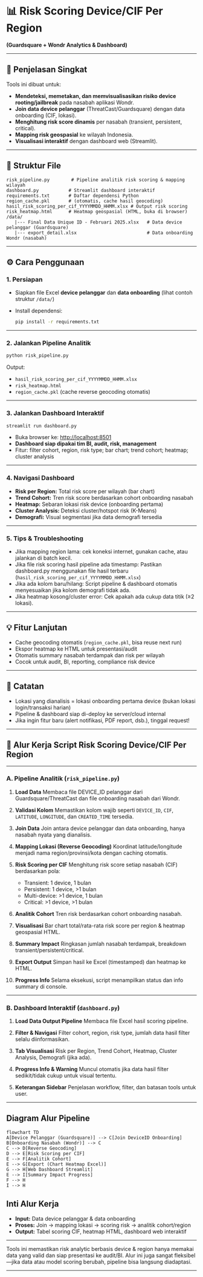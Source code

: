 # 📊 Risk Scoring Device/CIF Per Region

**(Guardsquare + Wondr Analytics & Dashboard)**

---

## 🔎 Penjelasan Singkat

Tools ini dibuat untuk:

* **Mendeteksi, memetakan, dan memvisualisasikan risiko device rooting/jailbreak** pada nasabah aplikasi Wondr.
* **Join data device pelanggar** (ThreatCast/Guardsquare) dengan data onboarding (CIF, lokasi).
* **Menghitung risk score dinamis** per nasabah (transient, persistent, critical).
* **Mapping risk geospasial** ke wilayah Indonesia.
* **Visualisasi interaktif** dengan dashboard web (Streamlit).

---

## 📁 Struktur File

```
risk_pipeline.py        # Pipeline analitik risk scoring & mapping wilayah
dashboard.py           # Streamlit dashboard interaktif
requirements.txt       # Daftar dependensi Python
region_cache.pkl       # (otomatis, cache hasil geocoding)
hasil_risk_scoring_per_cif_YYYYMMDD_HHMM.xlsx # Output risk scoring
risk_heatmap.html      # Heatmap geospasial (HTML, buka di browser)
/data/
   |--- Final Data Unique ID - Februari 2025.xlsx   # Data device pelanggar (Guardsquare)
   |--- export_detail.xlsx                          # Data onboarding Wondr (nasabah)
```

---

## ⚙️ Cara Penggunaan

### 1. Persiapan

* Siapkan file Excel **device pelanggar** dan **data onboarding** (lihat contoh struktur `/data/`)
* Install dependensi:

  ```sh
  pip install -r requirements.txt
  ```

---

### 2. Jalankan Pipeline Analitik

```sh
python risk_pipeline.py
```

Output:

* `hasil_risk_scoring_per_cif_YYYYMMDD_HHMM.xlsx`
* `risk_heatmap.html`
* `region_cache.pkl` (cache reverse geocoding otomatis)

---

### 3. Jalankan Dashboard Interaktif

```sh
streamlit run dashboard.py
```

* Buka browser ke: [http://localhost:8501](http://localhost:8501)
* **Dashboard siap dipakai tim BI, audit, risk, management**
* Fitur: filter cohort, region, risk type; bar chart; trend cohort; heatmap; cluster analysis

---

### 4. Navigasi Dashboard

* **Risk per Region:** Total risk score per wilayah (bar chart)
* **Trend Cohort:** Tren risk score berdasarkan cohort onboarding nasabah
* **Heatmap:** Sebaran lokasi risk device (onboarding pertama)
* **Cluster Analysis:** Deteksi cluster/hotspot risk (K-Means)
* **Demografi:** Visual segmentasi jika data demografi tersedia

---

### 5. Tips & Troubleshooting

* Jika mapping region lama: cek koneksi internet, gunakan cache, atau jalankan di batch kecil.
* Jika file risk scoring hasil pipeline ada timestamp:
  Pastikan dashboard.py menggunakan file hasil terbaru (`hasil_risk_scoring_per_cif_YYYYMMDD_HHMM.xlsx`)
* Jika ada kolom baru/hilang:
  Script pipeline & dashboard otomatis menyesuaikan jika kolom demografi tidak ada.
* Jika heatmap kosong/cluster error:
  Cek apakah ada cukup data titik (≥2 lokasi).

---

## 💡 Fitur Lanjutan

* Cache geocoding otomatis (`region_cache.pkl`, bisa reuse next run)
* Ekspor heatmap ke HTML untuk presentasi/audit
* Otomatis summary nasabah terdampak dan risk per wilayah
* Cocok untuk audit, BI, reporting, compliance risk device

---

## 🚦 Catatan

* Lokasi yang dianalisis = lokasi onboarding pertama device (bukan lokasi login/transaksi harian)
* Pipeline & dashboard siap di-deploy ke server/cloud internal
* Jika ingin fitur baru (alert notifikasi, PDF report, dsb.), tinggal request!

---

## 🔄 Alur Kerja Script Risk Scoring Device/CIF Per Region

---

### A. Pipeline Analitik (`risk_pipeline.py`)

1. **Load Data**
   Membaca file DEVICE\_ID pelanggar dari Guardsquare/ThreatCast dan file onboarding nasabah dari Wondr.

2. **Validasi Kolom**
   Memastikan kolom wajib seperti `DEVICE_ID`, `CIF`, `LATITUDE`, `LONGITUDE`, dan `CREATED_TIME` tersedia.

3. **Join Data**
   Join antara device pelanggar dan data onboarding, hanya nasabah nyata yang dianalisis.

4. **Mapping Lokasi (Reverse Geocoding)**
   Koordinat latitude/longitude menjadi nama region/provinsi/kota dengan caching otomatis.

5. **Risk Scoring per CIF**
   Menghitung risk score setiap nasabah (CIF) berdasarkan pola:

   * Transient: 1 device, 1 bulan
   * Persistent: 1 device, >1 bulan
   * Multi-device: >1 device, 1 bulan
   * Critical: >1 device, >1 bulan

6. **Analitik Cohort**
   Tren risk berdasarkan cohort onboarding nasabah.

7. **Visualisasi**
   Bar chart total/rata-rata risk score per region & heatmap geospasial HTML.

8. **Summary Impact**
   Ringkasan jumlah nasabah terdampak, breakdown transient/persistent/critical.

9. **Export Output**
   Simpan hasil ke Excel (timestamped) dan heatmap ke HTML.

10. **Progress Info**
    Selama eksekusi, script menampilkan status dan info summary di console.

---

### B. Dashboard Interaktif (`dashboard.py`)

1. **Load Data Output Pipeline**
   Membaca file Excel hasil scoring pipeline.

2. **Filter & Navigasi**
   Filter cohort, region, risk type, jumlah data hasil filter selalu diinformasikan.

3. **Tab Visualisasi**
   Risk per Region, Trend Cohort, Heatmap, Cluster Analysis, Demografi (jika ada).

4. **Progress Info & Warning**
   Muncul otomatis jika data hasil filter sedikit/tidak cukup untuk visual tertentu.

5. **Keterangan Sidebar**
   Penjelasan workflow, filter, dan batasan tools untuk user.

---

## Diagram Alur Pipeline

```mermaid
flowchart TD
A[Device Pelanggar (Guardsquare)] --> C[Join DeviceID Onboarding]
B[Onboarding Nasabah (Wondr)] --> C
C --> D[Reverse Geocoding]
D --> E[Risk Scoring per CIF]
E --> F[Analitik Cohort]
E --> G[Export (Chart Heatmap Excel)]
G --> H[Web Dashboard Streamlit]
E --> I[Summary Impact Progress]
F --> H
I --> H
```

## Inti Alur Kerja

* **Input:** Data device pelanggar & data onboarding
* **Proses:** Join → mapping lokasi → scoring risk → analitik cohort/region
* **Output:** Tabel scoring CIF, heatmap HTML, dashboard web interaktif

---

Tools ini memastikan risk analytic berbasis device & region hanya memakai data yang valid dan siap presentasi ke audit/BI.
Alur ini juga sangat fleksibel—jika data atau model scoring berubah, pipeline bisa langsung diadaptasi.

---
